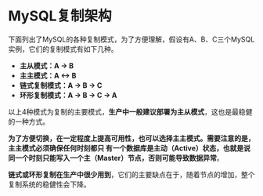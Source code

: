 MySQL复制架构
================================================================================
下面列出了MySQL的各种复制模式，为了方便理解，假设有A、B、C三个MySQL实例，它们的复制模式有如下几种。
+ **主从模式：A  -> B**
+ **主主模式：A <-> B**
+ **链式复制模式：A -> B -> C**
+ **环形复制模式：A -> B -> C -> A**

以上4种模式为复制的主要模式，**生产中一般建议部署为主从模式**，这也是最稳健的一种方式。

**为了方便切换，在一定程度上提高可用性，也可以选择主主模式。需要注意的是，主主模式必须确保任何时刻都只
有一个数据库是主动（Active）状态，也就是说同一个时刻只能写入一个主（Master）节点，否则可能导致数据异常**。

**链式或环形复制在生产中很少用到**，它们的主要缺点在于，随着节点的增加，整个复制系统的稳健性会下降。
